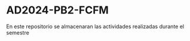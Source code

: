 # AD2024-PB2-FCFM
En este repositorio se almacenaran las actividades realizadas durante el semestre
